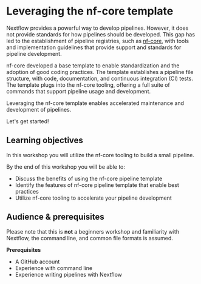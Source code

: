# Leveraging the nf-core template

Nextflow provides a powerful way to develop pipelines. However, it does not provide standards for how pipelines should be developed. This gap has led to the establishment of pipeline registries, such as [nf-core](https://nf-co.re/), with tools and implementation guidelines that provide support and standards for pipeline development.

nf-core developed a base template to enable standardization and the adoption of good coding practices. The template establishes a pipeline file structure, with code, documentation, and continuous integration (CI) tests. The template plugs into the nf-core tooling, offering a full suite of commands that support pipeline usage and development.

Leveraging the nf-core template enables accelerated maintenance and development of pipelines.

Let's get started!

## Learning objectives

In this workshop you will utilize the nf-core tooling to build a small pipeline.

By the end of this workshop you will be able to:

-   Discuss the benefits of using the nf-core pipeline template
-   Identify the features of nf-core pipeline template that enable best practices
-   Utilize nf-core tooling to accelerate your pipeline development

## Audience & prerequisites

Please note that this is **not** a beginners workshop and familiarity with Nextflow, the command line, and common file formats is assumed.

**Prerequisites**

-   A GitHub account
-   Experience with command line
-   Experience writing pipelines with Nextflow
